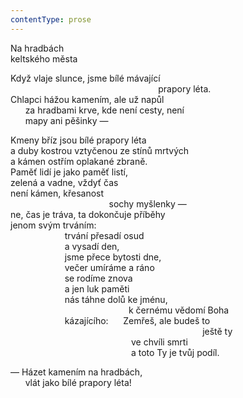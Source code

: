 ```yaml
---
contentType: prose
---
```


Na hradbách  
keltského města

Když vlaje slunce, jsme bílé mávající  
                                                            prapory léta.  
Chlapci hážou kamením, ale už napůl  
      za hradbami krve, kde není cesty, není  
      mapy ani pěšinky —

Kmeny bříz jsou bílé prapory léta  
a duby kostrou vztyčenou ze stínů mrtvých  
a kámen ostřím oplakané zbraně.  
Paměť lidí je jako paměť listí,  
zelená a vadne, vždyť čas  
není kámen, křesanost  
                                        sochy myšlenky —  
ne, čas je tráva, ta dokončuje příběhy  
jenom svým trváním:  
                      trvání přesadí osud  
                      a vysadí den,  
                      jsme přece bytosti dne,  
                      večer umíráme a ráno  
                      se rodíme znova  
                      a jen luk paměti  
                      nás táhne dolů ke jménu,  
                                                k černému vědomí Boha  
                      kázajícího:      Zemřeš, ale budeš to  
                                                                              ještě ty  
                                                 ve chvíli smrti  
                                                 a toto Ty je tvůj podíl.

— Házet kamením na hradbách,  
      vlát jako bílé prapory léta!
